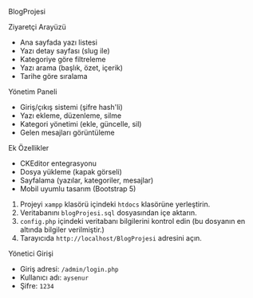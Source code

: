  BlogProjesi

 Ziyaretçi Arayüzü
- Ana sayfada yazı listesi
- Yazı detay sayfası (slug ile)
- Kategoriye göre filtreleme
- Yazı arama (başlık, özet, içerik)
- Tarihe göre sıralama

 Yönetim Paneli
- Giriş/çıkış sistemi (şifre hash'li)
- Yazı ekleme, düzenleme, silme
- Kategori yönetimi (ekle, güncelle, sil)
- Gelen mesajları görüntüleme

 Ek Özellikler
- CKEditor entegrasyonu
- Dosya yükleme (kapak görseli)
- Sayfalama (yazılar, kategoriler, mesajlar)
- Mobil uyumlu tasarım (Bootstrap 5)


1. Projeyi `xampp` klasörü içindeki `htdocs` klasörüne yerleştirin.
2. Veritabanını `blogProjesi.sql` dosyasından içe aktarın.
3. `config.php` içindeki veritabanı bilgilerini kontrol edin (bu dosyanın en altında bilgiler verilmiştir.)
4. Tarayıcıda `http://localhost/BlogProjesi` adresini açın.

 Yönetici Girişi

- Giriş adresi: `/admin/login.php`
- Kullanıcı adı: `aysenur`
- Şifre: `1234`

